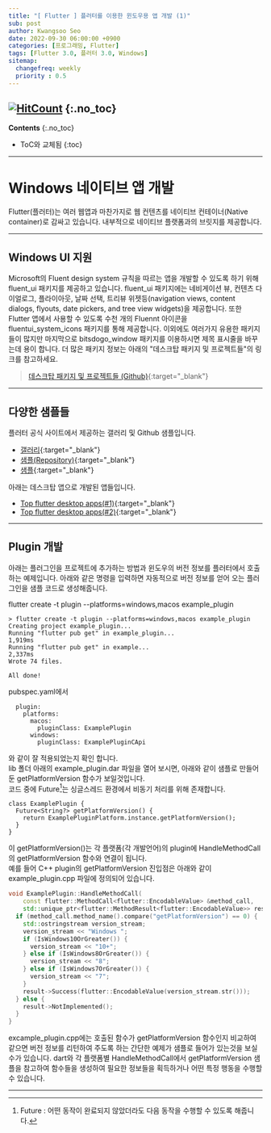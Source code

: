 ```yaml
---
title: "[ Flutter ] 플러터를 이용한 윈도우용 앱 개발 (1)" 
sub: post
author: Kwangsoo Seo
date: 2022-09-30 06:00:00 +0900
categories: [프로그래밍, Flutter]
tags: [Flutter 3.0, 플러터 3.0, Windows]
sitemap:
  changefreq: weekly
  priority : 0.5
---
```

[![HitCount](https://hits.dwyl.com/MonosLab/post14.svg?style=flat-square)](http://hits.dwyl.com/MonosLab/post14)
{:.no_toc}
---
**Contents**
{:.no_toc}

* ToC와 교체됨
{:toc}  

---  
# Windows 네이티브 앱 개발   
Flutter(플러터)는 여러 웹앱과 마찬가지로 웹 컨텐츠를 네이티브 컨테이너(Native container)로 감싸고 있습니다. 내부적으로 네이티브 플랫폼과의 브릿지를 제공합니다.  

---

## Windows UI 지원   
Microsoft의 Fluent design system 규칙을 따르는 앱을 개발할 수 있도록 하기 위해 fluent_ui 패키지를 제공하고 있습니다. fluent_ui 패키지에는 네비게이션 뷰, 컨텐츠 다이얼로그, 플라이아웃, 날짜 선택, 트리뷰 위젯등(navigation views, content dialogs, flyouts, date pickers, and tree view widgets)을 제공합니다.
또한 Flutter 앱에서 사용할 수 있도록 수천 개의 Fluennt 아이콘을 fluentui_system_icons 패키지를 통해 제공합니다. 이외에도 여러가지 유용한 패키지들이 많지만 마지막으로 bitsdogo_window 패키지를 이용하시면 제목 표시줄을 바꾸는데 용이 합니다. 더 많은 패키지 정보는 아래의 "데스크탑 패키지 및 프로젝트들"의 링크를 참고하세요.   

> [데스크탑 패키지 및 프로젝트들 (Github)](https://github.com/leanflutter/awesome-flutter-desktop){:target="_blank"}  

---

## 다양한 샘플들   
플러터 공식 사이트에서 제공하는 갤러리 및 Github 샘플입니다.
* [갤러리](https://gallery.flutter.dev/#/){:target="_blank"}  
* [샘플(Repository)](https://github.com/flutter/gallery){:target="_blank"}  
* [샘플](https://flutter.github.io/samples/#){:target="_blank"}  

아래는 데스크탑 앱으로 개발된 앱들입니다.   
* [Top flutter desktop apps(#1)](https://medium.com/flutter-africa/flutter-desktop-inspiration-1-cc7234f57159){:target="_blank"}  
* [Top flutter desktop apps(#2)](https://medium.com/flutter-africa/top-flutter-desktop-apps-2-ac8e0f6da997){:target="_blank"}  

---   

## Plugin 개발   
아래는 플러그인을 프로젝트에 추가하는 방법과 윈도우의 버전 정보를  플러터에서 호출하는 예제입니다.
아래와 같은 명령을 입력하면 자동적으로 버전 정보를 얻어 오는 플러그인을 샘플 코드로 생성해줍니다.

flutter create -t plugin --platforms=windows,macos example_plugin

```   
> flutter create -t plugin --platforms=windows,macos example_plugin
Creating project example_plugin...
Running "flutter pub get" in example_plugin...                   1,919ms
Running "flutter pub get" in example...                          2,337ms
Wrote 74 files.

All done!
```   

pubspec.yaml에서

```   
  plugin:
    platforms:
      macos:
        pluginClass: ExamplePlugin
      windows:
        pluginClass: ExamplePluginCApi
```   

와 같이 잘 적용되었는지 확인 합니다.   
lib 폴더 아래의 example_plugin.dar 파일을 열어 보시면, 아래와 같이 샘플로 만들어둔 getPlatformVersion 함수가 보일것입니다.   
코드 중에 Future[^footnote_1]는 싱글스레드 환경에서 비동기 처리를 위해 존재합니다.

```   
class ExamplePlugin {   
  Future<String?> getPlatformVersion() {   
    return ExamplePluginPlatform.instance.getPlatformVersion();   
  }   
}   
```   

이 getPlatformVersion()는 각 플랫폼(각 개발언어)의 plugin에 HandleMethodCall의 getPlatformVersion 함수와 연결이 됩니다.   
예를 들어 C++ plugin의 getPlatformVersion 진입점은 아래와 같이 example_plugin.cpp 파일에 정의되어 있습니다.   

```cpp   
void ExamplePlugin::HandleMethodCall(   
    const flutter::MethodCall<flutter::EncodableValue> &method_call,   
    std::unique_ptr<flutter::MethodResult<flutter::EncodableValue>> result) {   
  if (method_call.method_name().compare("getPlatformVersion") == 0) {   
    std::ostringstream version_stream;   
    version_stream << "Windows ";   
    if (IsWindows10OrGreater()) {   
      version_stream << "10+";   
    } else if (IsWindows8OrGreater()) {   
      version_stream << "8";   
    } else if (IsWindows7OrGreater()) {   
      version_stream << "7";   
    }   
    result->Success(flutter::EncodableValue(version_stream.str()));   
  } else {   
    result->NotImplemented();   
  }   
}   
```   

excample_plugin.cpp에는 호출된 함수가 getPlatformVersion 함수인지 비교하여 같으면 버전 정보를 리턴하여 주도록 하는 간단한 예제가 샘플로 들어가 있는것을 보실 수가 있습니다. dart와 각 플랫폼별 HandleMethodCall에서 getPlatformVersion 샘플을 참고하여 함수들을 생성하여 필요한 정보들을 획득하거나 어떤 특정 행동을 수행할 수 있습니다.


---   

[^footnote_1]: Future : 어떤 동작이 완료되지 않았더라도 다음 동작을 수행할 수 있도록 해줍니다.